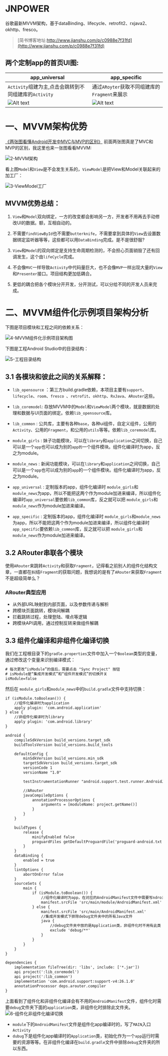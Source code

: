 # JNPOWER
谷歌最新MVVM架构，基于dataBinding、lifecycle、retrofit2、rxjava2、okhttp、fresco。

>[简书博客地址:http://www.jianshu.com/p/c0988e7f31fd](http://www.jianshu.com/p/c0988e7f31fd)

## 两个定制app的首页UI图:
|app_universal                                |              app_specific              |
|    ----                                |                 -----                |
|`Activity`组建为主,点击会跳转到不同组建库的`Activity`|     通过`ARoyter`获取不同组建库的`Fragment`来展示       |
 ![Alt text](./img/app_universal.png)  |  ![Alt text](./img/app_specific.png) |

# 一、MVVM架构优势
[《两张图看懂Android开发中MVC与MVP的区别》](http://blog.csdn.net/u010072711/article/details/77132403) 前面两张图真是了MVC和MVP的区别，我这里也来一张图看看MVVM:

![2-MVVM架构](http://upload-images.jianshu.io/upload_images/1813550-356c0729e43b8148.jpg?imageMogr2/auto-orient/strip%7CimageView2/2/w/1240)

看上图`Model`和`View`是不会发生关系的，`ViewModel`是把View和Model关联起来的加工厂：

![3-ViewModel工厂](http://upload-images.jianshu.io/upload_images/1813550-d491ff4bc40f7077.png?imageMogr2/auto-orient/strip%7CimageView2/2/w/1240)

## MVVM优势总结：
1. `View`和`Model`双向绑定，一方的改变都会影响另一方，开发者不用再去手动修改UI的数据。额，互相自动的。

2. 不需要`findViewById`也不需要`butterknife`，不需要拿到具体的`View`去设置数据绑定监听器等等，这些都可以用`DataBinding`完成。是不是很舒服?

3. `View`和`Model`的双向绑定是支持生命周期检测的，不会担心页面销毁了还有回调发生，这个由`lifeCycle`完成。

4. 不会像`MVC`一样导致`Activity`中代码量巨大，也不会像`MVP`一样出现大量的`View`和`Presenter`接口。项目结构更加低耦合。

5. 更低的耦合把各个模块分开开发，分开测试，可以分给不同的开发人员来完成。

# 二、MVVM组件化示例项目架构分析

下图是项目模块和工程之间的依赖关系：

![4-MVVM组件化示例项目架构图](http://upload-images.jianshu.io/upload_images/1813550-bbd85084c606df88.png?imageMogr2/auto-orient/strip%7CimageView2/2/w/1240)

下图是工程Android Studio中的目录结构：

![5-工程目录结构](http://upload-images.jianshu.io/upload_images/1813550-6b400e335063a028.png?imageMogr2/auto-orient/strip%7CimageView2/2/w/1240)

## 3.1 各模块和彼此之间的关系解释：

- `lib_opensource` ：第三方build.gradle依赖，本项目主要有`support`、` lifecycle`、`room`、`fresco `、`retrofit`、`okhttp`、`RxJava`、`ARouter`这些。

- `lib_coremodel`: 存放MVVM中的`Model`和`ViewModel`两个模块，就是数据的处理和数据与UI页面的绑定。依赖`lib_opensource`库。

- `lib_common` : 公共库，主要有各种`base`，各种ui组件，自定义组件，公用的`Activity`、公用的`Fragment`，和公用的`utils`等等。依赖`lib_coremodel`库。

- `module_girls` : 妹子功能模块，可以在`library`和`application`之间切换，自己可以是一个`app`也可以成为别的`app的`一个组件模块。组件化编译时为app，反之为module。

- `module_news` : 新闻功能模块，可以在`library`和`application`之间切换，自己可以是一个`app`也可以成为别的`app`的一个组件模块。组件化编译时为app，反之为module。

- `app_universal` : 定制版本的app，组件化编译时 `module_girls`和`module_news`为app，所以不能把这两个作为module加进来编译，所以组件化编译时`app_universal`要依赖`lib_common`库，反之就可以把 `module_girls`和`module_news`作为module加进来编译。

- `app_specific` : 定制版本的app，组件化编译时 `module_girls`和`module_news`为app，所以不能把这两个作为module加进来编译，所以组件化编译时`app_specific`要依赖`lib_common`库，反之就可以把 `module_girls`和`module_news`作为module加进来编译。

## 3.2 ARouter串联各个模块
使用`ARouter`来跳转`Activity`和获取`Fragment`，记得看之前别人的组件化结构文章，一直都在纠结`Fragment`的获取问题，我想说的是有了`ARouter`来获取`Fragment`不是超级简单么？

### ARouter典型应用
- 从外部URL映射到内部页面，以及参数传递与解析
- 跨模块页面跳转，模块间解耦
- 拦截跳转过程，处理登陆、埋点等逻辑
- 跨模块API调用，通过控制反转来做组件解耦


## 3.3 组件化编译和非组件化编译切换
我们在工程根目录下的`gradle.properties`文件中加入一个`Boolean`类型的变量，通过修改这个变量来识别编译模式：
```xml
# 每次更改“isModule”的值后，需要点击 "Sync Project" 按钮
# isModule是“集成开发模式”和“组件开发模式”的切换开关
isModule=false
```

然后在 `module_girls`和`module_news`中的`build.gradle`文件中支持切换：
```xml
if (isModule.toBoolean()) {
    //组件化编译时为application
    apply plugin: 'com.android.application'
} else {
    //非组件化编译时为library
    apply plugin: 'com.android.library'
}

android {
    compileSdkVersion build_versions.target_sdk
    buildToolsVersion build_versions.build_tools

    defaultConfig {
        minSdkVersion build_versions.min_sdk
        targetSdkVersion build_versions.target_sdk
        versionCode 1
        versionName "1.0"

        testInstrumentationRunner "android.support.test.runner.AndroidJUnitRunner"

        //ARouter
        javaCompileOptions {
            annotationProcessorOptions {
                arguments = [moduleName: project.getName()]
            }
        }
    }

    buildTypes {
        release {
            minifyEnabled false
            proguardFiles getDefaultProguardFile('proguard-android.txt'), 'proguard-rules.pro'
        }
    }
    dataBinding {
        enabled = true
    }
    lintOptions {
        abortOnError false
    }
    sourceSets {
        main {
            if (isModule.toBoolean()) {
                //组件化编译时为app，在对应的AndroidManifest文件中需要写ndroid.intent.action.MAIN入口Activity
                manifest.srcFile 'src/main/module/AndroidManifest.xml'
            } else {
                manifest.srcFile 'src/main/AndroidManifest.xml'
                //集成开发模式下排除debug文件夹中的所有Java文件
                java {
                    //debug文件夹中放的是Application类，非组件化时不用有此类
                    exclude 'debug/**'
                }
            }
        }
    }
}

dependencies {
    implementation fileTree(dir: 'libs', include: ['*.jar'])
    api project(':lib_coremodel')
    api project(':lib_common')
    implementation 'com.android.support:support-v4:26.1.0'
    annotationProcessor deps.arouter.compiler
}

```

上面看到了组件化和非组件化编译会有不用的`AndroidManifest`文件，组件化时需要`debug`文件夹下面的`application`类，非组件化时排除此文件夹。
![6-组件化非组件化编译切换](http://upload-images.jianshu.io/upload_images/1813550-61ec9294257cd412.png?imageMogr2/auto-orient/strip%7CimageView2/2/w/1240)

- `module`下的`AndroidManifest`文件是组件化app编译时的，写了`MAIN`入口`Activity`
- `dubug`下是组件化app编译时的`Application`类，初始化作为一个`app`运行时需要的资源等等。在非组件化编译在`build.gradle`文件中排除`debug`文件夹的所以东西。
